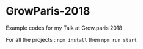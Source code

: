 # GrowParis-2018
Example codes for my Talk at Grow.paris 2018

For all the projects : 
`npm install` then `npm run start`
